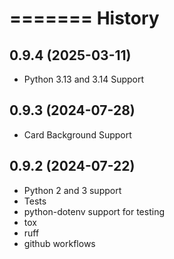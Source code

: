 =======
History
=======


0.9.4 (2025-03-11)
------------------

* Python 3.13 and 3.14 Support


0.9.3 (2024-07-28)
------------------

* Card Background Support


0.9.2 (2024-07-22)
------------------

* Python 2 and 3 support
* Tests
* python-dotenv support for testing
* tox
* ruff
* github workflows
